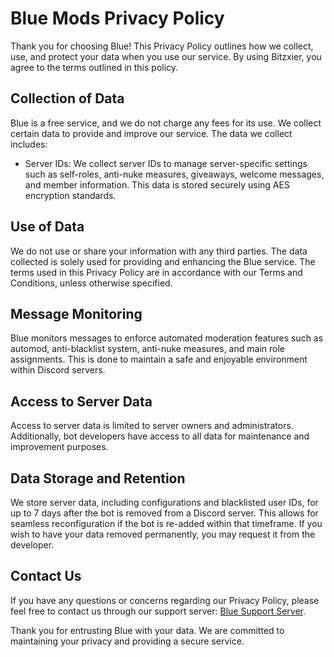 # Blue Mods Privacy Policy

Thank you for choosing Blue! This Privacy Policy outlines how we collect, use, and protect your data when you use our service. By using Bitzxier, you agree to the terms outlined in this policy.

## Collection of Data

Blue is a free service, and we do not charge any fees for its use. We collect certain data to provide and improve our service. The data we collect includes:

- Server IDs: We collect server IDs to manage server-specific settings such as self-roles, anti-nuke measures, giveaways, welcome messages, and member information. This data is stored securely using AES encryption standards.

## Use of Data

We do not use or share your information with any third parties. The data collected is solely used for providing and enhancing the Blue service. The terms used in this Privacy Policy are in accordance with our Terms and Conditions, unless otherwise specified.

## Message Monitoring

Blue monitors messages to enforce automated moderation features such as automod, anti-blacklist system, anti-nuke measures, and main role assignments. This is done to maintain a safe and enjoyable environment within Discord servers.

## Access to Server Data

Access to server data is limited to server owners and administrators. Additionally, bot developers have access to all data for maintenance and improvement purposes.

## Data Storage and Retention

We store server data, including configurations and blacklisted user IDs, for up to 7 days after the bot is removed from a Discord server. This allows for seamless reconfiguration if the bot is re-added within that timeframe. If you wish to have your data removed permanently, you may request it from the developer.

## Contact Us

If you have any questions or concerns regarding our Privacy Policy, please feel free to contact us through our support server: [Blue Support Server](https://discord.com/invite/3sBrPXzC8Y).

Thank you for entrusting Blue with your data. We are committed to maintaining your privacy and providing a secure service.
